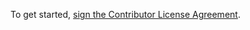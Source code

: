 To get started, <a href="https://www.clahub.com/agreements/CombustibleLemon/copypastas">sign the Contributor License Agreement</a>.
